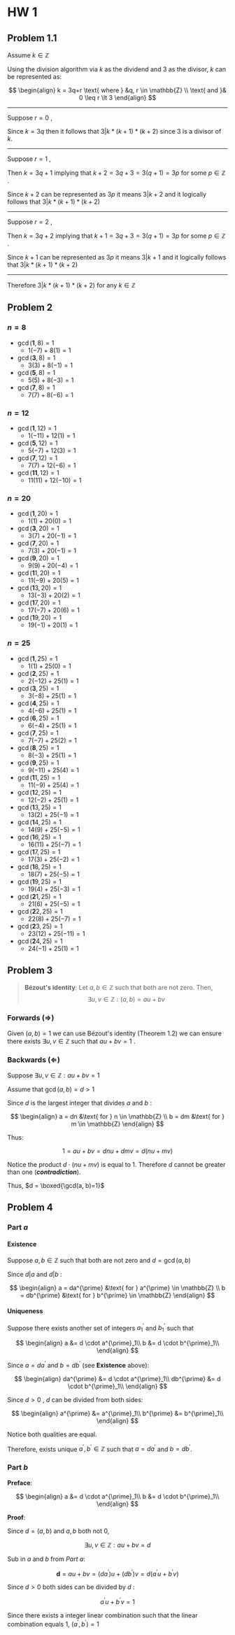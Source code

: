# HW 1

## Problem 1.1

Assume $k \in \mathbb{Z}$

Using the division algorithm via $k$ as the dividend and $3$ as the divisor, $k$ can be represented as:

$$
\begin{align}
k = 3q+r \text{ where } &q, r \in \mathbb{Z} \\
\text{ and }& 0 \leq r \lt 3
\end{align}
$$

---

Suppose $r = 0$ ,

Since $k = 3q$ then it follows that $3|k*(k+1)*(k+2)$ since $3$ is a divisor of $k$.

---

Suppose $r = 1$ ,

Then $k = 3q+1$ implying that $k+2 = 3q+3 = 3(q+1) = 3p$ for some $p\in\mathbb{Z}$ .

Since $k+2$ can be represented as $3p$ it means $3|k+2$ and it logically follows that $3|k*(k+1)*(k+2)$

---

Suppose $r = 2$ , 

Then $k = 3q+2$ implying that $k+1 = 3q+3 = 3(q+1) = 3p$ for some $p\in\mathbb{Z}$ .

Since $k+1$ can be represented as $3p$ it means $3|k+1$ and it logically follows that $3|k*(k+1)*(k+2)$

---

Therefore $3|k*(k+1)*(k+2)$ for any $k\in\mathbb{Z}$

## Problem 2
### $n=8$

+ $\gcd(\mathbf{1}, 8)=1$ 
	+ $1(-7) + 8(1) = 1$ 
+ $\gcd(\mathbf{3}, 8)=1$ 
	+ $3(3) + 8(-1) = 1$ 
+ $\gcd(\mathbf{5}, 8)=1$ 
	+ $5(5) + 8(-3) = 1$ 
+ $\gcd(\mathbf{7}, 8)=1$ 
	+ $7(7) + 8(-6) = 1$ 

### $n=12$

+ $\gcd(\mathbf{1}, 12)=1$ 
	+ $1(-11) + 12(1) = 1$ 
+ $\gcd(\mathbf{5}, 12)=1$ 
	+ $5(-7) + 12(3) = 1$ 
+ $\gcd(\mathbf{7}, 12)=1$ 
	+ $7(7) + 12(-6) = 1$ 
+ $\gcd(\mathbf{11}, 12)=1$ 
	+ $11(11) + 12(-10) = 1$ 

### $n=20$

+ $\gcd(\mathbf1, 20)=1$ 
	+ $1(1) + 20(0) = 1$
+ $\gcd(\mathbf3, 20)=1$
	+ $3(7) + 20(-1) = 1$
+ $\gcd(\mathbf7, 20)=1$
	+ $7(3) + 20(-1) = 1$
+ $\gcd(\mathbf9, 20)=1$
	+ $9(9) + 20(-4) = 1$
+ $\gcd(\mathbf11, 20)=1$
	+ $11(-9) + 20(5) = 1$
+ $\gcd(\mathbf13, 20)=1$
	+ $13(-3) + 20(2) = 1$
+ $\gcd(\mathbf17, 20)=1$
	+ $17(-7) + 20(6) = 1$
+ $\gcd(\mathbf19, 20)=1$
	+ $19(-1) + 20(1) = 1$

### $n=25$

+ $\gcd(\mathbf1, 25)=1$
	+ $1(1) + 25(0) = 1$
+ $\gcd(\mathbf2, 25)=1$
	+ $2(-12) + 25(1) = 1$
+ $\gcd(\mathbf3, 25)=1$
	+ $3(-8) + 25(1) = 1$
+ $\gcd(\mathbf4, 25)=1$
	+ $4(-6) + 25(1) = 1$
+ $\gcd(\mathbf6, 25)=1$
	+ $6(-4) + 25(1) = 1$
+ $\gcd(\mathbf7, 25)=1$
	+ $7(-7) + 25(2) = 1$
+ $\gcd(\mathbf8, 25)=1$
	+ $8(-3) + 25(1) = 1$
+ $\gcd(\mathbf9, 25)=1$
	+ $9(-11) + 25(4) = 1$
+ $\gcd(\mathbf11, 25)=1$
	+ $11(-9) + 25(4) = 1$
+ $\gcd(\mathbf12, 25)=1$
	+ $12(-2) + 25(1) = 1$
+ $\gcd(\mathbf13, 25)=1$
	+ $13(2) + 25(-1) = 1$
+ $\gcd(\mathbf14, 25)=1$
	+ $14(9) + 25(-5) = 1$
+ $\gcd(\mathbf16, 25)=1$
	+ $16(11) + 25(-7) = 1$
+ $\gcd(\mathbf17, 25)=1$
	+ $17(3) + 25(-2) = 1$
+ $\gcd(\mathbf18, 25)=1$
	+ $18(7) + 25(-5) = 1$
+ $\gcd(\mathbf19, 25)=1$
	+ $19(4) + 25(-3) = 1$
+ $\gcd(\mathbf21, 25)=1$
	+ $21(6) + 25(-5) = 1$
+ $\gcd(\mathbf22, 25)=1$
	+ $22(8) + 25(-7) = 1$
+ $\gcd(\mathbf23, 25)=1$
	+ $23(12) + 25(-11) = 1$
+ $\gcd(\mathbf24, 25)=1$
	+ $24(-1) + 25(1) = 1$

## Problem 3

> **Bézout's identity**:
> Let $a, b \in\mathbb{Z}$ such that both are not zero. Then, 
> $$\exists u, v\in\mathbb{Z}: (a, b) = au+bv$$

### Forwards $(\Rightarrow)$

Given $(a, b)=1$ we can use Bézout's identity (Theorem 1.2) we can ensure there exists  $\exists u, v \in \mathbb{Z}$ such that $au+bv=1$ . 

### Backwards $(\Leftarrow)$

Suppose $\exists u, v \in \mathbb{Z}: au+bv=1$ 

Assume that $\gcd(a, b)=d \gt 1$

Since $d$ is the largest integer that divides $a$ and $b$ :

$$
\begin{align}
a = dn &\text{ for } n \in \mathbb{Z} \\
b = dm &\text{ for } m \in \mathbb{Z}
\end{align}
$$

Thus:

$$
1 = au+bv = dnu + dmv = d(nu+mv)
$$

Notice the product $d \cdot (nu+mv)$ is equal to 1. Therefore $d$ cannot be greater than one (***contradiction***).

Thus, $d = \boxed{\gcd(a, b)=1}$

## Problem 4
### Part *a*
#### Existence

Suppose $a, b \in\mathbb{Z}$ such that both are not zero and $d=\gcd(a, b)$

Since $d|a$ and $d|b$ :

$$
\begin{align}
a = da^{\prime} &\text{ for } a^{\prime} \in \mathbb{Z} \\
b = db^{\prime} &\text{ for } b^{\prime} \in \mathbb{Z}
\end{align}
$$


#### Uniqueness
Suppose there exists another set of integers $a^{\prime}_1$ and  $b^{\prime}_1$ such that

$$
\begin{align}
a &= d \cdot a^{\prime}_1\\ 
b &= d \cdot b^{\prime}_1\\ 
\end{align}
$$

Since $a = da^{\prime}$ and $b = db^{\prime}$ (see **Existence** above):

$$
\begin{align}
da^{\prime} &= d \cdot a^{\prime}_1\\ 
db^{\prime} &= d \cdot b^{\prime}_1\\ 
\end{align}
$$

Since $d\gt0$ , $d$ can be divided from both sides:

$$
\begin{align}
a^{\prime} &= a^{\prime}_1\\ 
b^{\prime} &= b^{\prime}_1\\ 
\end{align}
$$

Notice both qualities are equal.

Therefore, exists unique $a^′, b^′ \in\mathbb{Z}$ such that $a = da^′$ and $b = db^′$.

### Part *b*

**Preface**:

$$
\begin{align}
a &= d \cdot a^{\prime}_1\\ 
b &= d \cdot b^{\prime}_1\\ 
\end{align}
$$

**Proof**:

Since $d=(a, b)$ and $a, b$ both not $0$,  

$$\exists u, v \in \mathbb{Z}: au+bv=d$$

Sub in $a$ and $b$ from *Part a*:

$$
\mathbf{d} = au+bv = (da^′)u + (db^′)v = d(a^′u+b^′v)
$$

Since $d \gt 0$ both sides can be divided by $d$ :

$$
a^′u+b^′v = 1
$$

Since there exists a integer linear combination such that the linear combination equals 1, ${(a^′, b^′) = 1}$
